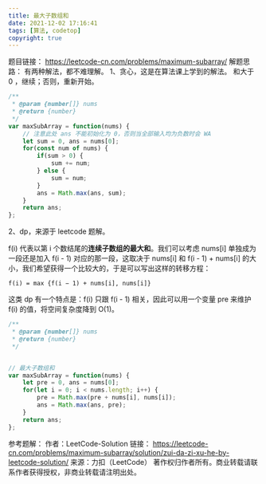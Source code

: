 ```yaml
---
title: 最大子数组和
date: 2021-12-02 17:16:41
tags: [算法, codetop]
copyright: true
---
```

题目链接：
https://leetcode-cn.com/problems/maximum-subarray/
解题思路：
有两种解法，都不难理解。
1、贪心，这是在算法课上学到的解法。
和大于 0 ，继续；否则，重新开始。

```js
/**
 * @param {number[]} nums
 * @return {number}
 */
var maxSubArray = function(nums) {
    // 注意此处 ans 不能初始化为 0，否则当全部输入均为负数时会 WA
    let sum = 0, ans = nums[0];
    for(const num of nums) {
        if(sum > 0) {
            sum += num;
        } else {
            sum = num;
        }
        ans = Math.max(ans, sum);
    }
    return ans;
};
```

2、dp，来源于 leetcode 题解。

f(i) 代表以第 i 个数结尾的**连续子数组的最大和**。我们可以考虑 nums[i] 单独成为一段还是加入 f(i - 1) 对应的那一段，这取决于 nums[i] 和 f(i - 1) + nums[i] 的大小，我们希望获得一个比较大的，于是可以写出这样的转移方程：

```
f(i) = max {f(i − 1) + nums[i], nums[i]}
```

这类 dp 有一个特点是：f(i) 只跟 f(i - 1) 相关，因此可以用一个变量 pre 来维护 f(i) 的值，将空间复杂度降到 O(1)。

```js
/**
 * @param {number[]} nums
 * @return {number}
 */


// 最大子数组和
var maxSubArray = function(nums) {
    let pre = 0, ans = nums[0];
    for(let i = 0; i < nums.length; i++) {
        pre = Math.max(pre + nums[i], nums[i]);
        ans = Math.max(ans, pre);
    }
    return ans;
};
```

参考题解：
作者：LeetCode-Solution
链接：
https://leetcode-cn.com/problems/maximum-subarray/solution/zui-da-zi-xu-he-by-leetcode-solution/
来源：力扣（LeetCode）
著作权归作者所有。商业转载请联系作者获得授权，非商业转载请注明出处。